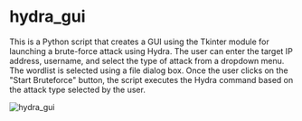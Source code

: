 # hydra_gui

This is a Python script that creates a GUI using the Tkinter module for launching a brute-force attack using Hydra. The user can enter the target IP address, username, and select the type of attack from a dropdown menu. The wordlist is selected using a file dialog box. Once the user clicks on the "Start Bruteforce" button, the script executes the Hydra command based on the attack type selected by the user.


![hydra_gui](https://user-images.githubusercontent.com/128103079/226225100-d5cd2bb5-90e0-4ea5-892c-26088f3ceea9.jpg)
